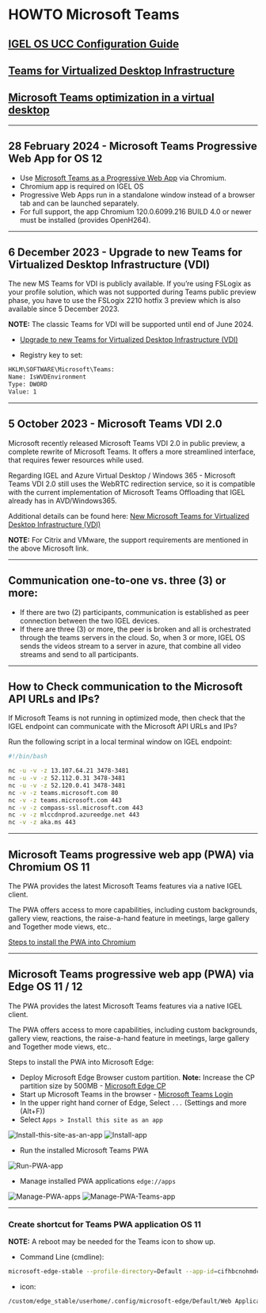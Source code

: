 # HOWTO Microsoft Teams

## [IGEL OS UCC Configuration Guide](HOWTO-UCC-Guide.md)

## [Teams for Virtualized Desktop Infrastructure](https://learn.microsoft.com/en-us/microsoftteams/teams-for-vdi)

## [Microsoft Teams optimization in a virtual desktop](https://www.go-euc.com/microsoft-teams-optimization-in-a-virtual-desktop/)

-----

## 28 February 2024 - Microsoft Teams Progressive Web App for OS 12

- Use [Microsoft Teams as a Progressive Web App](https://app.igel.com/#/api/ms_teams_pwa) via Chromium.
- Chromium app is required on IGEL OS
- Progressive Web Apps run in a standalone window instead of a browser tab and can be launched separately.
- For full support, the app Chromium 120.0.6099.216 BUILD 4.0 or newer must be installed (provides OpenH264).

-----

## 6 December 2023 - Upgrade to new Teams for Virtualized Desktop Infrastructure (VDI)

The new MS Teams for VDI is publicly available. If you’re using FSLogix as your profile solution, which was not supported during Teams public preview phase, you have to use the FSLogix 2210 hotfix 3 preview which is also available since 5 December 2023.

**NOTE:** The classic Teams for VDI will be supported until end of June 2024. 

- [Upgrade to new Teams for Virtualized Desktop Infrastructure (VDI)](https://learn.microsoft.com/en-us/microsoftteams/new-teams-vdi-requirements-deploy)

- Registry key to set:

```bash linenums="1"
HKLM\SOFTWARE\Microsoft\Teams:
Name: IsWVDEnvironment
Type: DWORD
Value: 1
```

-----

## 5 October 2023 - Microsoft Teams VDI 2.0

Microsoft recently released Microsoft Teams VDI 2.0 in public preview, a complete rewrite of Microsoft Teams. It offers a more streamlined interface, that requires fewer resources while used. 

Regarding IGEL and Azure Virtual Desktop / Windows 365 - Microsoft Teams VDI 2.0 still uses the WebRTC redirection service, so it is compatible with the current implementation of Microsoft Teams Offloading that IGEL already has in AVD/Windows365.

Additional details can be found here: [New Microsoft Teams for Virtualized Desktop Infrastructure (VDI)](https://learn.microsoft.com/en-us/microsoftteams/new-teams-vdi-requirements-deploy)

**NOTE:** For Citrix and VMware, the support requirements are mentioned in the above Microsoft link.

-----

## Communication one-to-one vs. three (3) or more:

- If there are two (2) participants, communication is established as peer connection between the two IGEL devices.
- If there are three (3) or more, the peer is broken and all is orchestrated through the teams servers in the cloud. So, when 3 or more, IGEL OS sends the videos stream to a server in azure, that combine all video streams and send to all participants.

-----

## How to Check communication to the Microsoft API URLs and IPs?

If Microsoft Teams is not running in optimized mode, then check that the IGEL endpoint can communicate with the Microsoft API URLs and IPs?

Run the following script in a local terminal window on IGEL endpoint:

```bash linenums="1"
#!/bin/bash

nc -u -v -z 13.107.64.21 3478-3481
nc -u -v -z 52.112.0.31 3478-3481
nc -u -v -z 52.120.0.41 3478-3481
nc -v -z teams.microsoft.com 80
nc -v -z teams.microsoft.com 443
nc -v -z compass-ssl.microsoft.com 443
nc -v -z mlccdnprod.azureedge.net 443
nc -v -z aka.ms 443
```

-----  

## Microsoft Teams progressive web app (PWA) via Chromium OS 11

The PWA provides the latest Microsoft Teams features via a native IGEL client.

The PWA offers access to more capabilities, including custom backgrounds, gallery view, reactions, the raise-a-hand feature in meetings, large gallery and Together mode views, etc..

[Steps to install the PWA into Chromium](https://www.igelcommunity.com/post/how-to-igel-os-with-teams-pwa-progressive-web-app)

-----  

## Microsoft Teams progressive web app (PWA) via Edge OS 11 / 12

The PWA provides the latest Microsoft Teams features via a native IGEL client.

The PWA offers access to more capabilities, including custom backgrounds, gallery view, reactions, the raise-a-hand feature in meetings, large gallery and Together mode views, etc..

Steps to install the PWA into Microsoft Edge:

- Deploy Microsoft Edge Browser custom partition. **Note:** Increase the CP partition size by 500MB - [Microsoft Edge CP](https://github.com/IGEL-Community/IGEL-Custom-Partitions/tree/master/CP_Source/Browsers/Microsoft_Edge_stable)
- Start up Microsoft Teams in the browser - [Microsoft Teams Login](https://teams.microsoft.com)
- In the upper right hand corner of Edge, Select `...` (Settings and more (Alt+F))
- Select `Apps > Install this site as an app`

![Install-this-site-as-an-app](Images/HOWTO-Microsoft-Teams-01.png)
![Install-app](Images/HOWTO-Microsoft-Teams-02.png)

- Run the installed Microsoft Teams PWA

![Run-PWA-app](Images/HOWTO-Microsoft-Teams-03.png)

- Manage installed PWA applications `edge://apps`

![Manage-PWA-apps](Images/HOWTO-Microsoft-Teams-04.png)
![Manage-PWA-Teams-app](Images/HOWTO-Microsoft-Teams-05.png)

-----

### Create shortcut for Teams PWA application OS 11

**NOTE:** A reboot may be needed for the Teams icon to show up.

- Command Line (cmdline):

```bash linenums="1"
microsoft-edge-stable --profile-directory=Default --app-id=cifhbcnohmdccbgoicgdjpfamggdegmo "--app-url=https://teams.microsoft.com/?clientType=pwa"
```

- icon:

```bash linenums="1"
/custom/edge_stable/userhome/.config/microsoft-edge/Default/Web Applications/Manifest Resources/cifhbcnohmdccbgoicgdjpfamggdegmo/Icons/256.png
```
